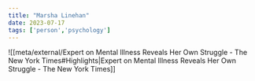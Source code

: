 ```yaml
---
title: "Marsha Linehan"
date: 2023-07-17
tags: ['person','psychology']
---
```


![[meta/external/Expert on Mental Illness Reveals Her Own Struggle - The New York Times#Highlights|Expert on Mental Illness Reveals Her Own Struggle - The New York Times]]

